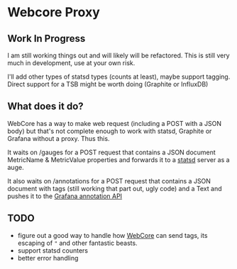 # Webcore Proxy

## Work In Progress

I am still working things out and will likely will be refactored. This is still very much in development, use at your own risk.

I'll add other types of statsd types (counts at least), maybe support tagging. Direct support for a TSB might be worth doing (Graphite or InfluxDB)

## What does it do?

WebCore has a way to make web request (including a POST with a JSON body) but that's not complete enough to work with statsd, Graphite or Grafana without a proxy. Thus this.

It waits on /gauges for a POST request that contains a JSON document MetricName & MetricValue properties and forwards it to a [statsd](https://github.com/etsy/statsd) server as a auge.

It also waits on /annotations for a POST request that contains a JSON document with tags (still working that part out, ugly code) and a Text and pushes it to the [Grafana annotation API](http://docs.grafana.org/http_api/annotations/#create-annotation)

## TODO
* figure out a good way to handle how [WebCore](https://github.com/ady624/webCoRE) can send tags, its escaping of ```"``` and other fantastic beasts.
* support statsd counters
* better error handling
